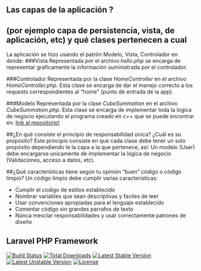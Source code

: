 ## Las capas de la aplicación ?
## (por ejemplo capa de persistencia, vista, de aplicación, etc) y qué clases pertenecen a cual

La aplicación se hizo usando el patrón Modelo, Vista, Controlador en donde:
###Vista
Representada por el archivo *hello.php* se encarga de representar graficamente la información suministrada por el controlador.

###Controlador
Representada por la clase *HomeController* en el archivo *HomeController.php*. Esta clase se encarga de dar el manejo correcto a los requests correspondientes al "home" (punto de entrada de la app).

###Modelo
Representada por la clase *CubeSummation* en el archivo *CubeSummation.php*. Esta clase se encarga de implementar toda la logica de negocio ejecutando el programa creado en c++ que se puede encontrar en: [link al repositorio!](https://github.com/JLRiiot/cube-summation)


##¿En qué consiste el principio de responsabilidad única? ¿Cuál es su propósito?
Este principio consiste en que cada clase debe tener un solo propósito dependiendo le la capa a la que pertenece, así: Un modelo (User) debe encargarse unicamente de implementar la lógica de negocio (Validaciones, acceso a datos, etc).

##¿Qué características tiene según tu opinión “buen” código o código limpio?
Un código limpio debe cumplir varias características:
* Cumplir el codigo de estilos establecido
* Nombrar variables que sean descriptivas y faciles de leer
* Usar convenciones apropiadas para el lenguaje establecido
* Comentar código sin grandes parrafos de texto
* Núnca mesclar responsabilidades y usar correctamente patrones de diseño


## Laravel PHP Framework

[![Build Status](https://travis-ci.org/laravel/framework.svg)](https://travis-ci.org/laravel/framework)
[![Total Downloads](https://poser.pugx.org/laravel/framework/downloads.svg)](https://packagist.org/packages/laravel/framework)
[![Latest Stable Version](https://poser.pugx.org/laravel/framework/v/stable.svg)](https://packagist.org/packages/laravel/framework)
[![Latest Unstable Version](https://poser.pugx.org/laravel/framework/v/unstable.svg)](https://packagist.org/packages/laravel/framework)
[![License](https://poser.pugx.org/laravel/framework/license.svg)](https://packagist.org/packages/laravel/framework)